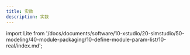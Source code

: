 ```yaml
---
title: 实数
description: 实数
---
```


import Lite from '/docs/documents/software/10-xstudio/20-simstudio/50-modeling/40-module-packaging/10-define-module-param-list/10-real/index.md';

<Lite />




